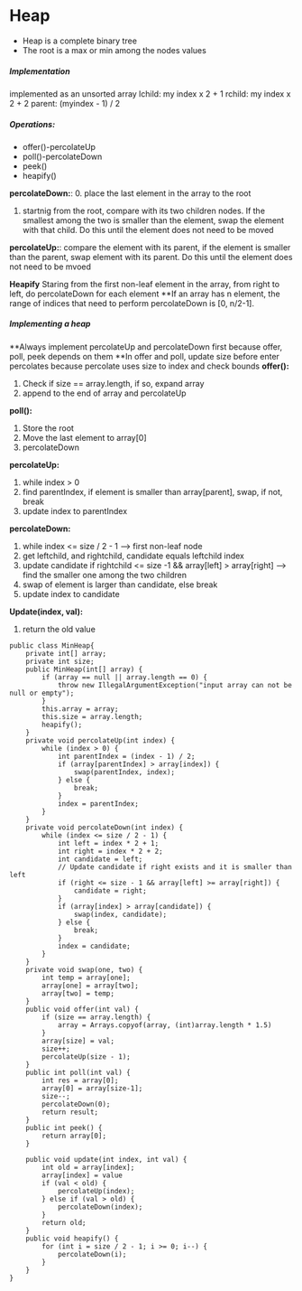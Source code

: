 # Heap
- Heap is a complete binary tree
- The root is a max or min among the nodes values
##### Implementation
implemented as an unsorted array
lchild: my index x 2 + 1
rchild: my index x 2 + 2
parent: (myindex - 1) / 2

##### Operations:
- offer()-percolateUp
- poll()-percolateDown
- peek()
- heapify()

**percolateDown:**: 
0. place the last element in the array to the root
1. startnig from the root, compare with its two children nodes. If the smallest among the two is smaller than the element, swap the element with that child. Do this until the element does not need to be moved

**percolateUp:**: 
compare the element with its parent, if the element is smaller than the parent, swap element with its parent. Do this until the element does not need to be mvoed

**Heapify**
Staring from the first non-leaf element in the array, from right to left, do percolateDown for each element
**If an array has n element, the range of indices that need to perform percolateDown is [0, n/2-1].

##### Implementing a heap
**Always implement percolateUp and percolateDown first because offer, poll, peek depends on them
**In offer and poll, update size before enter percolates because percolate uses size to index and check bounds
**offer():** 
1. Check if size == array.length, if so, expand array
2. append to the end of array and percolateUp

**poll():**
1. Store the root
2. Move the last element to array[0]
3. percolateDown

**percolateUp:**
1. while index > 0
2. find parentIndex, if element is smaller than array[parent], swap, if not, break
3. update index to parentIndex

**percolateDown:**
1. while index <= size / 2 - 1 --> first non-leaf node
2. get leftchild, and rightchild, candidate equals leftchild index
3. update candidate if rightchild <= size -1 && array[left] > array[right] --> find the smaller one among the two children
4. swap of element is larger than candidate, else break
5. update index to candidate 

**Update(index, val):**
1. return the old value

```
public class MinHeap{
    private int[] array;
    private int size;
    public MinHeap(int[] array) {
        if (array == null || array.length == 0) {
            throw new IllegalArgumentException("input array can not be null or empty");
        }
        this.array = array;
        this.size = array.length;
        heapify();
    }
    private void percolateUp(int index) {
        while (index > 0) {
            int parentIndex = (index - 1) / 2;
            if (array[parentIndex] > array[index]) {
                swap(parentIndex, index);
            } else {
                break;
            }
            index = parentIndex;
        }
    }
    private void percolateDown(int index) {
        while (index <= size / 2 - 1) {
            int left = index * 2 + 1;
            int right = index * 2 + 2;
            int candidate = left;
            // Update candidate if right exists and it is smaller than left
            if (right <= size - 1 && array[left] >= array[right]) {
                candidate = right;
            }
            if (array[index] > array[candidate]) {
                swap(index, candidate);
            } else {
                break;
            }
            index = candidate;
        }
    }
    private void swap(one, two) {
        int temp = array[one];
        array[one] = array[two];
        array[two] = temp;
    }
    public void offer(int val) {
        if (size == array.length) {
            array = Arrays.copyof(array, (int)array.length * 1.5)
        }
        array[size] = val;
        size++;
        percolateUp(size - 1);
    }
    public int poll(int val) {
        int res = array[0];
        array[0] = array[size-1];
        size--;
        percolateDown(0);
        return result;
    }
    public int peek() {
        return array[0];
    }

    public void update(int index, int val) {
        int old = array[index];
        array[index] = value
        if (val < old) {
            percolateUp(index);
        } else if (val > old) {
            percolateDown(index);
        }
        return old;
    }
    public void heapify() {
        for (int i = size / 2 - 1; i >= 0; i--) {
            percolateDown(i);
        }
    }
}
```

